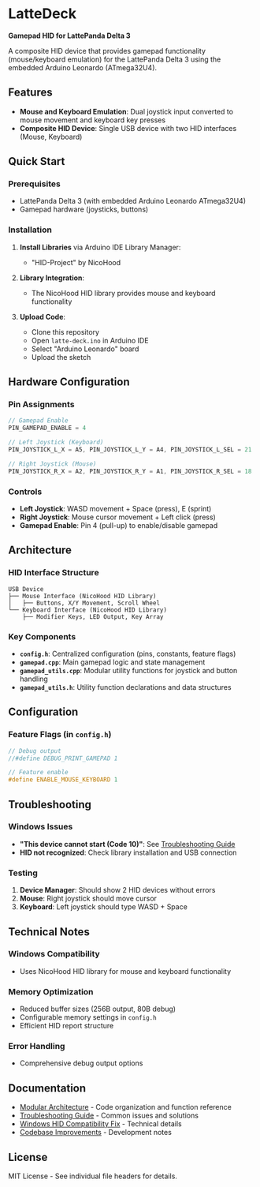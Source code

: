 # LatteDeck
**Gamepad HID for LattePanda Delta 3**

A composite HID device that provides gamepad functionality (mouse/keyboard emulation) for the LattePanda Delta 3 using the embedded Arduino Leonardo (ATmega32U4).

## Features
- **Mouse and Keyboard Emulation**: Dual joystick input converted to mouse movement and keyboard key presses
- **Composite HID Device**: Single USB device with two HID interfaces (Mouse, Keyboard)

## Quick Start

### Prerequisites
- LattePanda Delta 3 (with embedded Arduino Leonardo ATmega32U4)
- Gamepad hardware (joysticks, buttons)

### Installation
1. **Install Libraries** via Arduino IDE Library Manager:
   - "HID-Project" by NicoHood

2. **Library Integration**:
   - The NicoHood HID library provides mouse and keyboard functionality

3. **Upload Code**:
   - Clone this repository
   - Open `latte-deck.ino` in Arduino IDE
   - Select "Arduino Leonardo" board
   - Upload the sketch

## Hardware Configuration

### Pin Assignments
```cpp
// Gamepad Enable
PIN_GAMEPAD_ENABLE = 4

// Left Joystick (Keyboard)
PIN_JOYSTICK_L_X = A5, PIN_JOYSTICK_L_Y = A4, PIN_JOYSTICK_L_SEL = 21

// Right Joystick (Mouse)  
PIN_JOYSTICK_R_X = A2, PIN_JOYSTICK_R_Y = A1, PIN_JOYSTICK_R_SEL = 18

```

### Controls
- **Left Joystick**: WASD movement + Space (press), E (sprint)
- **Right Joystick**: Mouse cursor movement + Left click (press)
- **Gamepad Enable**: Pin 4 (pull-up) to enable/disable gamepad

## Architecture

### HID Interface Structure
```
USB Device
├── Mouse Interface (NicoHood HID Library)
│   ├── Buttons, X/Y Movement, Scroll Wheel
└── Keyboard Interface (NicoHood HID Library)
    ├── Modifier Keys, LED Output, Key Array
```

### Key Components
- **`config.h`**: Centralized configuration (pins, constants, feature flags)
- **`gamepad.cpp`**: Main gamepad logic and state management
- **`gamepad_utils.cpp`**: Modular utility functions for joystick and button handling
- **`gamepad_utils.h`**: Utility function declarations and data structures

## Configuration

### Feature Flags (in `config.h`)
```cpp
// Debug output
//#define DEBUG_PRINT_GAMEPAD 1

// Feature enable
#define ENABLE_MOUSE_KEYBOARD 1
```

## Troubleshooting

### Windows Issues
- **"This device cannot start (Code 10)"**: See [Troubleshooting Guide](docs/troubleshooting.md)
- **HID not recognized**: Check library installation and USB connection

### Testing
1. **Device Manager**: Should show 2 HID devices without errors
2. **Mouse**: Right joystick should move cursor
3. **Keyboard**: Left joystick should type WASD + Space

## Technical Notes

### Windows Compatibility
- Uses NicoHood HID library for mouse and keyboard functionality

### Memory Optimization
- Reduced buffer sizes (256B output, 80B debug)
- Configurable memory settings in `config.h`
- Efficient HID report structure

### Error Handling
- Comprehensive debug output options

## Documentation
- [Modular Architecture](docs/modular_architecture.md) - Code organization and function reference
- [Troubleshooting Guide](docs/troubleshooting.md) - Common issues and solutions
- [Windows HID Compatibility Fix](docs/windows_hid_compatibility_fix.md) - Technical details
- [Codebase Improvements](docs/codebase_improvements.md) - Development notes

## License
MIT License - See individual file headers for details.